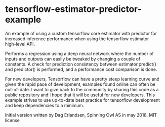 # tensorflow-estimator-predictor-example
An example of using a custom tensorflow core estimator with predictor for increased inference performance when using the tensorflow estimator high-level API.

Performs a regression using a deep neural network where the number of inputs and outputs can easily be tweaked by changing a couple of constants. A check for prediction consistency between estimator.predict() and predictor() is performed, and a performance cost comparison is done.

For new developers, Tensorflow can have a pretty steep learning curve and given the rapid pace of development, examples found online can often be out-of-date. I want to give back to the community by sharing this code as a public repository and I hope that it will be useful for new developers. This example strives to use up-to-date best practice for tensorflow development and keep dependencies to a minimum.

Initial version written by Dag Erlandsen, Spinning Owl AS in may 2018.
MIT license
